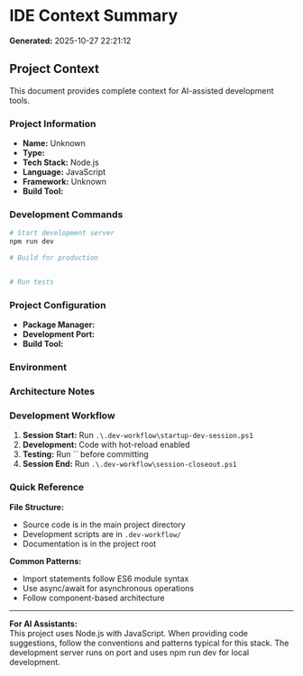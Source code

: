﻿# IDE Context Summary

**Generated:** 2025-10-27 22:21:12

## Project Context

This document provides complete context for AI-assisted development tools.

### Project Information

- **Name:** Unknown
- **Type:** 
- **Tech Stack:** Node.js
- **Language:** JavaScript
- **Framework:** Unknown
- **Build Tool:** 




### Development Commands

```powershell
# Start development server
npm run dev

# Build for production


# Run tests

```

### Project Configuration
- **Package Manager:** 
- **Development Port:** 
- **Build Tool:** 
### Environment

### Architecture Notes
### Development Workflow

1. **Session Start:** Run `.\.dev-workflow\startup-dev-session.ps1`
2. **Development:** Code with hot-reload enabled
3. **Testing:** Run `` before committing
4. **Session End:** Run `.\.dev-workflow\session-closeout.ps1`

### Quick Reference

**File Structure:**
- Source code is in the main project directory
- Development scripts are in `.dev-workflow/`
- Documentation is in the project root

**Common Patterns:**
- Import statements follow ES6 module syntax
- Use async/await for asynchronous operations
- Follow component-based architecture

---

**For AI Assistants:**  
This project uses Node.js with JavaScript. When providing code suggestions, follow the conventions and patterns typical for this stack. The development server runs on port  and uses npm run dev for local development.
